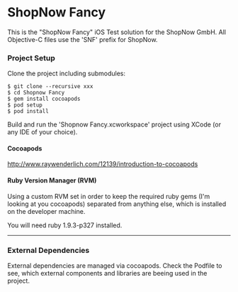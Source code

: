 ShopNow Fancy
====================

This is the "ShopNow Fancy" iOS Test solution for the ShopNow GmbH. All Objective-C files use the 'SNF' prefix for ShopNow.

### Project Setup

Clone the project including submodules:

	$ git clone --recursive xxx
	$ cd Shopnow Fancy
	$ gem install cocoapods
	$ pod setup
	$ pod install

Build and run the 'Shopnow Fancy.xcworkspace' project using XCode (or any IDE of your choice).

#### Cocoapods

http://www.raywenderlich.com/12139/introduction-to-cocoapods

#### Ruby Version Manager (RVM)

Using a custom RVM set in order to keep the required ruby gems (I'm looking at you cocoapods) separated from anything else, which is installed on the developer machine.

You will need ruby 1.9.3-p327 installed.

***

### External Dependencies

External dependencies are managed via cocoapods. Check the Podfile to see, which external components and libraries are beeing used in the project.









